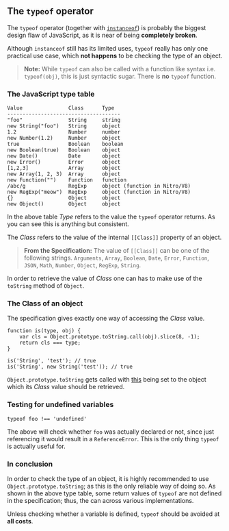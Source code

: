 ## The `typeof` operator

The `typeof` operator (together with 
[`instanceof`](#instanceof)) is probably the biggest 
design flaw of JavaScript, as it is near of being **completely broken**.

Although `instanceof` still has its limited uses, `typeof` really has only one
practical use case, which **not happens** to be checking the type of an object. 

> **Note:** While `typeof` can also be called with a function like syntax
> i.e. `typeof(obj)`, this is just syntactic sugar. There is **no**
> `typeof` function.

### The JavaScript type table

    Value               Class      Type
    -------------------------------------
    "foo"               String     string
    new String("foo")   String     object
    1.2                 Number     number
    new Number(1.2)     Number     object
    true                Boolean    boolean
    new Boolean(true)   Boolean    object
    new Date()          Date       object
    new Error()         Error      object
    [1,2,3]             Array      object
    new Array(1, 2, 3)  Array      object
    new Function("")    Function   function
    /abc/g              RegExp     object (function in Nitro/V8)
    new RegExp("meow")  RegExp     object (function in Nitro/V8)
    {}                  Object     object
    new Object()        Object     object

In the above table *Type* refers to the value the `typeof` operator returns. As
you can see this is anything but consistent.

The *Class* refers to the value of the internal `[[Class]]` property of an object.

> **From the Specification:** The value of `[[Class]]` can be one of the
> following strings. `Arguments`, `Array`, `Boolean`, `Date`, `Error`, 
> `Function`, `JSON`, `Math`, `Number`, `Object`, `RegExp`, `String`.

In order to retrieve the value of *Class* one can has to make use of the
`toString` method of `Object`.

### The Class of an object

The specification gives exactly one way of accessing the *Class* value.

    function is(type, obj) {
        var cls = Object.prototype.toString.call(obj).slice(8, -1);
        return cls === type;
    }
    
    is('String', 'test'); // true
    is('String', new String('test')); // true

`Object.prototype.toString` gets called with [this](#this) 
being set to the object which its *Class* value should be retrieved.

### Testing for undefined variables

    typeof foo !== 'undefined'

The above will check whether `foo` was actually declared or not, since just 
referencing it would result in a `ReferenceError`. This is the only thing
`typeof` is actually useful for.

### In conclusion

In order to check the type of an object, it is highly recommended to use 
`Object.prototype.toString`; as this is the only reliable way of doing so. 
As shown in the above type table, some return values of `typeof` are not defined 
in the specification; thus, the can across various implementations.

Unless checking whether a variable is defined, `typeof` should be avoided at
**all costs**.

